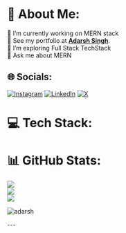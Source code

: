 # 💫 About Me:
🔭 I’m currently working on MERN stack<br>👯 See my portfolio at [**Adarsh Singh**](https://thisisadarshsingh.vercel.app/). <br>🌱 I’m exploring Full Stack TechStack<br>💬 Ask me about MERN<br>


## 🌐 Socials:
[![Instagram](https://img.shields.io/badge/Instagram-%23E4405F.svg?logo=Instagram&logoColor=white)](https://www.instagram.com/adarshsingh9540/) [![LinkedIn](https://img.shields.io/badge/LinkedIn-%230077B5.svg?logo=linkedin&logoColor=white)](https://www.linkedin.com/in/adarsh-singh-183357262/) [![X](https://img.shields.io/badge/X-black.svg?logo=X&logoColor=white)]( https://x.com/AdarshS98532066?t=ag_XChN-UoCr7fI7oqqrVg&s=08 ) 

# 💻 Tech Stack:

# 📊 GitHub Stats:
![](https://github-readme-stats.vercel.app/api?username=adarshsingh9540&theme=radical&hide_border=false&include_all_commits=true&count_private=true)<br/>
![](https://github-readme-streak-stats.herokuapp.com/?user=adarshsingh9540&theme=radical&hide_border=false)<br/>
![](https://github-readme-stats.vercel.app/api/top-langs/?username=adarshsingh9540&theme=radical&hide_border=false&include_all_commits=true&count_private=true&layout=compact)



<p align="left"> <img src="https://komarev.com/ghpvc/?username=adarshsingh9540&label=Profile%20views&color=0e75b6&style=flat" alt="adarsh" /> </p>
---


